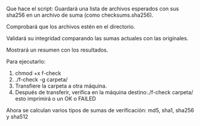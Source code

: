 Que hace el script: 
Guardará una lista de archivos esperados con sus sha256 en un archivo de suma (como checksums.sha256).

Comprobará que los archivos estén en el directorio.

Validará su integridad comparando las sumas actuales con las originales.

Mostrará un resumen con los resultados.

Para ejecutarlo:

1. chmod +x f-check
2. ./f-check -g carpeta/
3. Transfiere la carpeta a otra máquina.
4. Después de transferir, verifica en la máquina destino:./f-check carpeta/ esto imprimirá o un OK o FAILED

Ahora se calculan varios tipos de sumas de verificación: md5, sha1, sha256 y sha512
